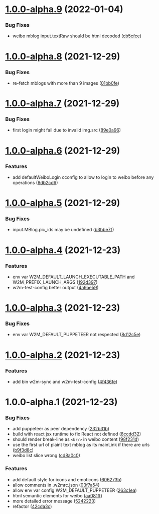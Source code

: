 # [1.0.0-alpha.9](https://github.com/EqualMa/weibo-to-mastodon/compare/v1.0.0-alpha.8...v1.0.0-alpha.9) (2022-01-04)


### Bug Fixes

* weibo mblog input.textRaw should be html decoded ([cb5cfce](https://github.com/EqualMa/weibo-to-mastodon/commit/cb5cfcee3fadd0a738a58e550c2c5b6249baf82f))

# [1.0.0-alpha.8](https://github.com/EqualMa/weibo-to-mastodon/compare/v1.0.0-alpha.7...v1.0.0-alpha.8) (2021-12-29)


### Bug Fixes

* re-fetch mblogs with more than 9 images ([01bb0fe](https://github.com/EqualMa/weibo-to-mastodon/commit/01bb0fe1e424c83b29fc510fa8c4fe4e282590ab))

# [1.0.0-alpha.7](https://github.com/EqualMa/weibo-to-mastodon/compare/v1.0.0-alpha.6...v1.0.0-alpha.7) (2021-12-29)


### Bug Fixes

* first login might fail due to invalid img.src ([89e0a96](https://github.com/EqualMa/weibo-to-mastodon/commit/89e0a96f6cf63e31efeb8ee312441926a8e389df))

# [1.0.0-alpha.6](https://github.com/EqualMa/weibo-to-mastodon/compare/v1.0.0-alpha.5...v1.0.0-alpha.6) (2021-12-29)


### Features

* add defaultWeiboLogin cconfig to allow to login to weibo before any operations ([8db2cd6](https://github.com/EqualMa/weibo-to-mastodon/commit/8db2cd65709a02106edd3dfea449b0ba5ba3355f))

# [1.0.0-alpha.5](https://github.com/EqualMa/weibo-to-mastodon/compare/v1.0.0-alpha.4...v1.0.0-alpha.5) (2021-12-29)


### Bug Fixes

* input.MBlog.pic_ids may be undefined ([b3bbe71](https://github.com/EqualMa/weibo-to-mastodon/commit/b3bbe71ecb56ecc3fc3f3bb23a26bf675d434bcf))

# [1.0.0-alpha.4](https://github.com/EqualMa/weibo-to-mastodon/compare/v1.0.0-alpha.3...v1.0.0-alpha.4) (2021-12-23)


### Features

* env var W2M_DEFAULT_LAUNCH_EXECUTABLE_PATH and W2M_PREFIX_LAUNCH_ARGS ([192d397](https://github.com/EqualMa/weibo-to-mastodon/commit/192d39738a58bceeb01539c5f9ef901ef912a4bc))
* w2m-test-config better output ([4a9ae59](https://github.com/EqualMa/weibo-to-mastodon/commit/4a9ae59073345c72333f9d4c92c336d6ed81ce44))

# [1.0.0-alpha.3](https://github.com/EqualMa/weibo-to-mastodon/compare/v1.0.0-alpha.2...v1.0.0-alpha.3) (2021-12-23)


### Bug Fixes

* env var W2M_DEFAULT_PUPPETEER not respected ([8d12c5e](https://github.com/EqualMa/weibo-to-mastodon/commit/8d12c5e8bc7200c223df0bce9fd271947aaf3601))

# [1.0.0-alpha.2](https://github.com/EqualMa/weibo-to-mastodon/compare/v1.0.0-alpha.1...v1.0.0-alpha.2) (2021-12-23)


### Features

* add bin w2m-sync and w2m-test-config ([4f436fe](https://github.com/EqualMa/weibo-to-mastodon/commit/4f436feb80322ee620e5af9e7772c43090ac09b7))

# 1.0.0-alpha.1 (2021-12-23)


### Bug Fixes

* add puppeteer as peer dependency ([232b31b](https://github.com/EqualMa/weibo-to-mastodon/commit/232b31bbb796742d1d7cae2eb565bb4f8e3a979c))
* build with react jsx runtime to fix React not defined ([8ccdd32](https://github.com/EqualMa/weibo-to-mastodon/commit/8ccdd328d95990fb46a052690f4c5e085261d52b))
* should render break-line as `<br/>` in weibo content ([98f231d](https://github.com/EqualMa/weibo-to-mastodon/commit/98f231d7f9c58ed16c4f52ea102358c3a09e4cf3))
* use the first url of plaint text mblog as its mainLink if there are urls ([b9f3d8c](https://github.com/EqualMa/weibo-to-mastodon/commit/b9f3d8cb30af91605522ab635a36685319c724fc))
* weibo list slice wrong ([cd8a0c0](https://github.com/EqualMa/weibo-to-mastodon/commit/cd8a0c06d62f4bebdf25def1f9f1c630df92bc17))


### Features

* add default style for icons and emoticons ([606273b](https://github.com/EqualMa/weibo-to-mastodon/commit/606273b164cf26dfcd537d4e1dd54aba9959181a))
* allow comments in .w2mrc.json ([03f7a54](https://github.com/EqualMa/weibo-to-mastodon/commit/03f7a54e81d7e8e46134da7055ff5932c30c4b9c))
* allow env var config W2M_DEFAULT_PUPPETEER ([263c1ea](https://github.com/EqualMa/weibo-to-mastodon/commit/263c1eac4756558a1d2f37a47eb4ba80fd57b772))
* html semantic elements for weibo ([aa081ff](https://github.com/EqualMa/weibo-to-mastodon/commit/aa081ff49f0095638dba626bfdec97fc9c3670fd))
* more detailed error message ([5242223](https://github.com/EqualMa/weibo-to-mastodon/commit/5242223f032f1513a0f289d15d4d6e5dbfb3bc47))
* refactor ([42cda3c](https://github.com/EqualMa/weibo-to-mastodon/commit/42cda3c3a626b29c94aa6050c6b683e81211194b))
